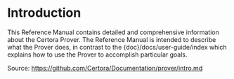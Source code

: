# Introduction

This Reference Manual contains detailed and comprehensive information about the Certora Prover. The Reference Manual is intended to describe what the Prover does, in contrast to the {doc}/docs/user-guide/index which explains how to use the Prover to accomplish particular goals.

Source: https://github.com/Certora/Documentation/prover/intro.md
